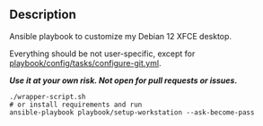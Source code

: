 ## Description

Ansible playbook to customize my Debian 12 XFCE desktop.

Everything should be not user-specific, except for [playbook/config/tasks/configure-git.yml](/playbook/config/tasks/configure-git.yml).

**_Use it at your own risk. Not open for pull requests or issues._**

```
./wrapper-script.sh
# or install requirements and run
ansible-playbook playbook/setup-workstation --ask-become-pass
```
